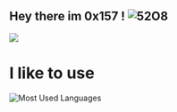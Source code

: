 
## Hey there im 0x157 !   ![52O8](https://user-images.githubusercontent.com/102762345/175838051-f9734df1-4ef5-4518-931a-5d622da099ec.gif)




<img src="https://img.shields.io/badge/-Python-f7e80c?logo=Python&logoColor=0d0d0d">

# I like to use 
![Most Used Languages](https://github-readme-stats.vercel.app/api/top-langs/?username=0x157&show_icons=true&theme=radical)




<!-- ![Github Stats](https://github-readme-stats.vercel.app/api?username=0x157&count_private=true&show_icons=true&theme=radical) -->
